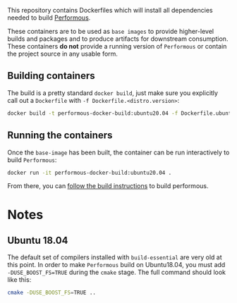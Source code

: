 This repository contains Dockerfiles which will install all dependencies needed to build [Performous](https://github.com/performous/performous/wiki/Building-and-installing-from-source).  

These containers are to be used as `base images` to provide higher-level builds and packages and to produce artifacts for downstream consumption. These containers **do not** provide a running version of `Performous` or contain the project source in any usable form.  

## Building containers
The build is a pretty standard `docker build`, just make sure you explicitly call out a `Dockerfile` with `-f Dockerfile.<distro.version>`:  
```sh
docker build -t performous-docker-build:ubuntu20.04 -f Dockerfile.ubuntu20.04
```

## Running the containers
Once the `base-image` has been built, the container can be run interactively to build `Performous`:  
```sh
docker run -it performous-docker-build:ubuntu20.04 .
```  

From there, you can [follow the build instructions](https://github.com/performous/performous/wiki/Building-and-installing-from-source#downloading-and-installing-the-sources) to build performous.  

# Notes
## Ubuntu 18.04
The default set of compilers installed with `build-essential` are very old at this point. In order to make `Performous` build on Ubuntu18.04, you must add `-DUSE_BOOST_FS=TRUE` during the `cmake` stage. The full command should look like this:  
```sh
cmake -DUSE_BOOST_FS=TRUE ..
```
